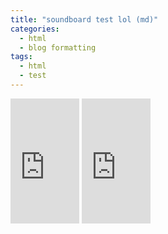```yaml
---
title: "soundboard test lol (md)"
categories:
  - html
  - blog formatting
tags:
  - html
  - test
---
```

<iframe width="110" height="200" src="https://www.myinstants.com/instant/error-soundss-25534/embed/" frameborder="0" scrolling="no"></iframe>
<iframe width="110" height="200" src="https://www.myinstants.com/instant/pew_pew/embed/" frameborder="0" scrolling="no"></iframe>
